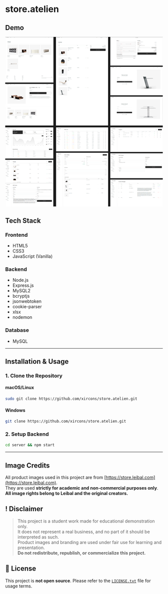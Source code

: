 # store.atelien

## Demo

![Demo](public/images/store.atelien.png)

## Tech Stack

### Frontend
- HTML5
- CSS3
- JavaScript (Vanilla)

### Backend
- Node.js
- Express.js
- MySQL2
- bcryptjs
- jsonwebtoken
- cookie-parser
- xlsx
- nodemon

### Database
- MySQL

---

## Installation & Usage

### 1. Clone the Repository

#### macOS/Linux
```bash
sudo git clone https://github.com/xircons/store.atelien.git
```
#### Windows
```bash 
git clone https://github.com/xircons/store.atelien.git
```

### 2.  Setup Backend
```bash 
cd server && npm start
```

---

## Image Credits

All product images used in this project are from [https://store.leibal.com](https://store.leibal.com).  
They are used **strictly for academic and non-commercial purposes only**.  
**All image rights belong to Leibal and the original creators.**

## ! Disclaimer

> This project is a student work made for educational demonstration only.  
> It does not represent a real business, and no part of it should be interpreted as such.  
> Product images and branding are used under fair use for learning and presentation.  
> **Do not redistribute, republish, or commercialize this project.**

## 📂 License

This project is **not open source**. Please refer to the [`LICENSE.txt`](LICENSE.txt) file for usage terms.
